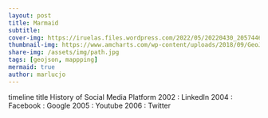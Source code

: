 ```yaml
---
layout: post
title: Marmaid
subtitle: 
cover-img: https://iruelas.files.wordpress.com/2022/05/20220430_2057446536397396045096960.jpg
thumbnail-img: https://www.amcharts.com/wp-content/uploads/2018/09/GeoJSON.png
share-img: /assets/img/path.jpg
tags: [geojson, mappping]
mermaid: true
author: marlucjo
---
```

   
     
<script src='https://unpkg.com/mermaid@8.1.0/dist/mermaid.min.js'></script>
<div class='mermaid'>
timeline
    title History of Social Media Platform
    2002 : LinkedIn
    2004 : Facebook
         : Google
    2005 : Youtube
    2006 : Twitter
</div>
